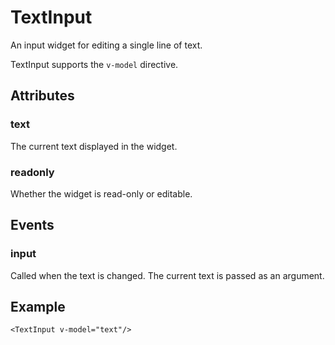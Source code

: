 # TextInput

An input widget for editing a single line of text.

TextInput supports the `v-model` directive.

## Attributes

### text

The current text displayed in the widget.

### readonly

Whether the widget is read-only or editable.

## Events

### input

Called when the text is changed. The current text is passed as an argument.

## Example

```markup
<TextInput v-model="text"/>
```

